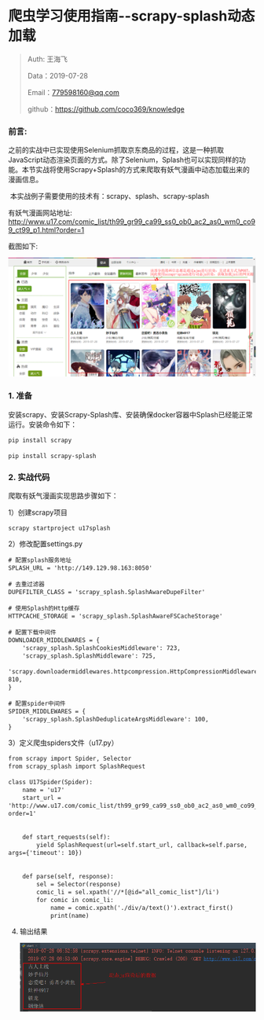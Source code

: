 # 爬虫学习使用指南--scrapy-splash动态加载

> Auth: 王海飞
>
> Data：2019-07-28
>
> Email：779598160@qq.com
>
> github：https://github.com/coco369/knowledge 

### 前言: 

​		之前的实战中已实现使用Selenium抓取京东商品的过程，这是一种抓取JavaScript动态渲染页面的方式。除了Selenium，Splash也可以实现同样的功能。本节实战将使用Scrapy+Splash的方式来爬取有妖气漫画中动态加载出来的漫画信息。

​		本实战例子需要使用的技术有：scrapy、splash、scrapy-splash

有妖气漫画网站地址: http://www.u17.com/comic_list/th99_gr99_ca99_ss0_ob0_ac2_as0_wm0_co99_ct99_p1.html?order=1

截图如下:

![图](../images/scrapy-splash-u17.png)

### 1. 准备

​	安装scrapy、安装Scrapy-Splash库、安装确保docker容器中Splash已经能正常运行。安装命令如下：
```
pip install scrapy

pip install scrapy-splash
```
### 2. 实战代码

爬取有妖气漫画实现思路步骤如下：

1）创建scrapy项目
```
scrapy startproject u17splash
```
2）修改配置settings.py
```
# 配置splash服务地址
SPLASH_URL = 'http://149.129.98.163:8050'

# 去重过滤器
DUPEFILTER_CLASS = 'scrapy_splash.SplashAwareDupeFilter'

# 使用Splash的Http缓存
HTTPCACHE_STORAGE = 'scrapy_splash.SplashAwareFSCacheStorage'

# 配置下载中间件
DOWNLOADER_MIDDLEWARES = {
    'scrapy_splash.SplashCookiesMiddleware': 723,
    'scrapy_splash.SplashMiddleware': 725,
    'scrapy.downloadermiddlewares.httpcompression.HttpCompressionMiddleware': 810,
}

# 配置spider中间件
SPIDER_MIDDLEWARES = {
	'scrapy_splash.SplashDeduplicateArgsMiddleware': 100,
}
```

3）定义爬虫spiders文件（u17.py）

```
from scrapy import Spider, Selector
from scrapy_splash import SplashRequest

class U17Spider(Spider):
    name = 'u17'
    start_url = 'http://www.u17.com/comic_list/th99_gr99_ca99_ss0_ob0_ac2_as0_wm0_co99_ct99_p1.html?order=1'


    def start_requests(self):
        yield SplashRequest(url=self.start_url, callback=self.parse, args={'timeout': 10})


    def parse(self, response):
        sel = Selector(response)
        comic_li = sel.xpath('//*[@id="all_comic_list"]/li')
        for comic in comic_li:
            name = comic.xpath('./div/a/text()').extract_first()
            print(name)
```

4. 输出结果

   ![](../images/scrapy-splash-u17-result.png)
